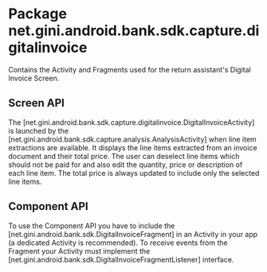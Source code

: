 # Package net.gini.android.bank.sdk.capture.digitalinvoice

Contains the Activity and Fragments used for the return assistant's Digital Invoice Screen.

## Screen API

The [net.gini.android.bank.sdk.capture.digitalinvoice.DigitalInvoiceActivity] is launched by the [net.gini.android.bank.sdk.capture.analysis.AnalysisActivity] when line
item extractions are available. It displays the line items extracted from an invoice document and their total price. The user can deselect line
items which should not be paid for and also edit the quantity, price or description of each line item. The total price is always updated to
include only the selected line items.

## Component API

To use the Component API you have to include the [net.gini.android.bank.sdk.DigitalInvoiceFragment] in an Activity in your app
(a dedicated Activity is recommended). To receive events from the Fragment your Activity must implement the
[net.gini.android.bank.sdk.DigitalInvoiceFragmentListener] interface.

